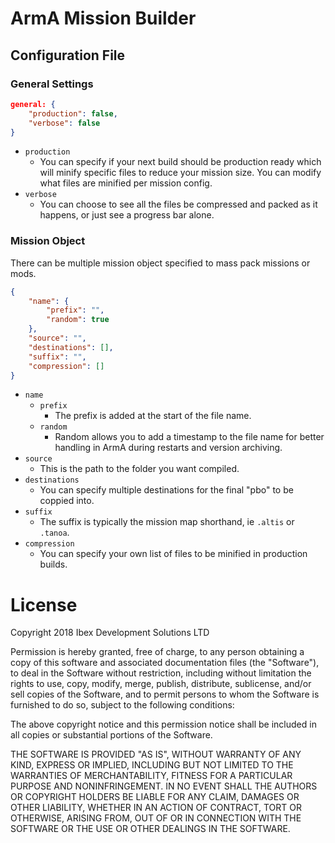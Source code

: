 # ArmA Mission Builder

## Configuration File

### General Settings

```json
general: {
	"production": false,
	"verbose": false
}
```

* `production`
	- You can specify if your next build should be production ready which will minify specific files to reduce your mission size. You can modify what files are minified per mission config.
* `verbose`
	- You can choose to see all the files be compressed and packed as it happens, or just see a progress bar alone.

### Mission Object

There can be multiple mission object specified to mass pack missions or mods.

```json
{
	"name": {
		"prefix": "",
		"random": true
	},
	"source": "",
	"destinations": [],
	"suffix": "",
	"compression": []
}
```

* `name`
	- `prefix`
		- The prefix is added at the start of the file name.
	- `random`
		- Random allows you to add a timestamp to the file name for better handling in ArmA during restarts and version archiving.
* `source`
	- This is the path to the folder you want compiled.
* `destinations`
	- You can specify multiple destinations for the final "pbo" to be coppied into.
* `suffix`
	- The suffix is typically the mission map shorthand, ie `.altis` or `.tanoa`.
* `compression`
	- You can specify your own list of files to be minified in production builds.

# License
Copyright 2018 Ibex Development Solutions LTD

Permission is hereby granted, free of charge, to any person obtaining a copy of this software and associated documentation files (the "Software"), to deal in the Software without restriction, including without limitation the rights to use, copy, modify, merge, publish, distribute, sublicense, and/or sell copies of the Software, and to permit persons to whom the Software is furnished to do so, subject to the following conditions:

The above copyright notice and this permission notice shall be included in all copies or substantial portions of the Software.

THE SOFTWARE IS PROVIDED "AS IS", WITHOUT WARRANTY OF ANY KIND, EXPRESS OR IMPLIED, INCLUDING BUT NOT LIMITED TO THE WARRANTIES OF MERCHANTABILITY, FITNESS FOR A PARTICULAR PURPOSE AND NONINFRINGEMENT. IN NO EVENT SHALL THE AUTHORS OR COPYRIGHT HOLDERS BE LIABLE FOR ANY CLAIM, DAMAGES OR OTHER LIABILITY, WHETHER IN AN ACTION OF CONTRACT, TORT OR OTHERWISE, ARISING FROM, OUT OF OR IN CONNECTION WITH THE SOFTWARE OR THE USE OR OTHER DEALINGS IN THE SOFTWARE.
